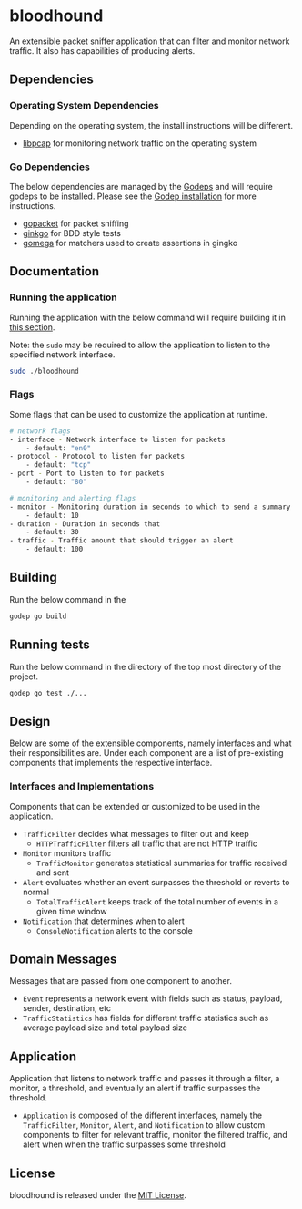 # bloodhound

An extensible packet sniffer application that can filter and monitor network traffic. It also has capabilities of producing alerts.

## Dependencies

### Operating System Dependencies

Depending on the operating system, the install instructions will be different. 

- [libpcap](http://www.tcpdump.org/#latest-release) for monitoring network traffic on the operating system

### Go Dependencies

The below dependencies are managed by the [Godeps](http://github.com/tools/godep) and will require godeps to be installed. Please see the [Godep installation](https://github.com/tools/godep#install) for more instructions.

- [gopacket](https://github.com/google/gopacket) for packet sniffing
- [ginkgo](https://github.com/onsi/ginkgo) for BDD style tests
- [gomega](github.com/onsi/gomega) for matchers used to create assertions in gingko

## Documentation

### Running the application

Running the application with the below command will require building it in [this section](#building).

Note: the `sudo` may be required to allow the application to listen to the specified network interface.

```bash
sudo ./bloodhound
```

### Flags

Some flags that can be used to customize the application at runtime.

```bash
# network flags
- interface - Network interface to listen for packets
	- default: "en0"
- protocol - Protocol to listen for packets
	- default: "tcp"
- port - Port to listen to for packets
	- default: "80"

# monitoring and alerting flags
- monitor - Monitoring duration in seconds to which to send a summary
	- default: 10
- duration - Duration in seconds that
	- default: 30
- traffic - Traffic amount that should trigger an alert
	- default: 100
```

## Building

Run the below command in the

```bash
godep go build
```

## Running tests

Run the below command in the directory of the top most directory of the project.

```bash
godep go test ./...
```

## Design

Below are some of the extensible components, namely interfaces and what their responsibilities are. Under each component are a list of pre-existing components that implements the respective interface.

### Interfaces and Implementations

Components that can be extended or customized to be used in the application.

- `TrafficFilter` decides what messages to filter out and keep
	- `HTTPTrafficFilter` filters all traffic that are not HTTP traffic
- `Monitor` monitors traffic
	- `TrafficMonitor` generates statistical summaries for traffic received and sent
- `Alert` evaluates whether an event surpasses the threshold or reverts to normal
	- `TotalTrafficAlert` keeps track of the total number of events in a given time window
- `Notification` that determines when to alert
	- `ConsoleNotification` alerts to the console

## Domain Messages

Messages that are passed from one component to another.

- `Event` represents a network event with fields such as status, payload, sender, destination, etc
- `TrafficStatistics` has fields for different traffic statistics such as average payload size and total payload size

## Application

Application that listens to network traffic and passes it through a filter, a monitor, a threshold, and eventually an alert if traffic surpasses the threshold.

- `Application` is composed of the different interfaces, namely the `TrafficFilter`, `Monitor`, `Alert`, and `Notification` to allow custom components to filter for relevant traffic, monitor the filtered traffic, and alert when when the traffic surpasses some threshold

## License

bloodhound is released under the [MIT License](https://opensource.org/licenses/MIT).
